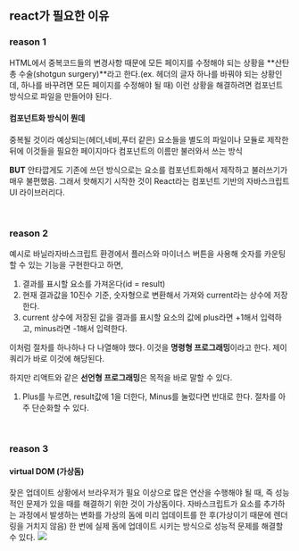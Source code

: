## react가 필요한 이유

### reason 1

HTML에서 중복코드들의 변경사항 때문에 모든 페이지를 수정해야 되는 상황을 **산탄총 수술(shotgun surgery)**라고 한다.(ex. 헤더의 글자 하나를 바꿔야 되는 상황인데, 하나를 바꾸려면 모든 페이지를 수정해야 될 때)
이런 상황을 해결하려면 컴포넌트 방식으로 파일을 만들어야 된다.

#### 컴포넌트화 방식이 뭔데

중복될 것이라 예상되는(헤더,네비,푸터 같은) 요소들을 별도의 파일이나 모듈로 제작한 뒤에 이것들을 필요한 페이지마다 컴포넌트의 이름만 불러와서 쓰는 방식

**BUT**
안타깝게도 기존에 쓰던 방식으로는 요소를 컴포넌트화해서 제작하고 불러쓰기가 매우 불편했음. 그래서 핫해지기 시작한 것이 React라는 컴포넌트 기반의 자바스크립트 UI 라이브러리다.

<br/>

### reason 2

예시로 바닐라자바스크립트 환경에서 플러스와 마이너스 버튼을 사용해 숫자를 카운팅할 수 있는 기능을 구현한다고 하면,

1. 결과를 표시할 요소를 가져온다(id = result)
2. 현재 결과값을 10진수 기준, 숫자형으로 변환해서 가져와 current라는 상수에 저장한다.
3. current 상수에 저장된 값을 결과를 표시할 요소의 값에 plus라면 +1해서 입력하고, minus라면 -1해서 입력한다.

이처럼 절차를 하나하나 다 나열해야 했다. 이것을 **명령형 프로그래밍**이라고 한다. 제이쿼리가 바로 이것에 해당된다.

하지만 리액트와 같은 **선언형 프로그래밍**은 목적을 바로 말할 수 있다.

1.  Plus를 누르면, result값에 1을 더한다, Minus를 눌렀다면 반대로 한다. 절차를 아주 단순화할 수 있다.

<br/>

### reason 3

#### virtual DOM (가상돔)

잦은 업데이트 상황에서 브라우저가 필요 이상으로 많은 연산을 수행해야 될 때, 즉 성능적인 문제가 있을 때를 해결하기 위한 것이 가상돔이다. 자바스크립트가 요소를 추가하는 과정에서 발생하는 변화를 가상의 돔에 미리 업데이트를 한 후(가상이기 때문에 렌더링을 거치지 않음) 한 번에 실제 돔에 업데이트 시키는 방식으로 성능적 문제를 해결할 수 있다.
![](https://velog.velcdn.com/images/chaehe_3210/post/ed28c6a6-5002-4cc6-95a1-3f50da7f2136/image.png)
